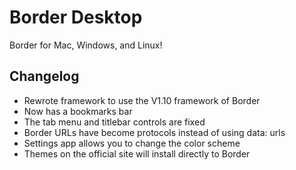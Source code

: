 # Border Desktop
Border for Mac, Windows, and Linux!

## Changelog
 - Rewrote framework to use the V1.10 framework of Border
 - Now has a bookmarks bar
 - The tab menu and titlebar controls are fixed
 - Border URLs have become protocols instead of using data: urls
 - Settings app allows you to change the color scheme
 - Themes on the official site will install directly to Border

